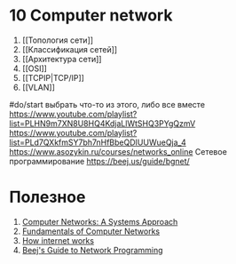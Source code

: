 # 10 Computer network
1. [[Топология сети]]
2. [[Классификация сетей]]
3. [[Архитектура сети]]
4. [[OSI]]
5. [[TCPIP|TCP/IP]]
6. [[VLAN]]


#do/start выбрать что-то из этого, либо все вместе
https://www.youtube.com/playlist?list=PLHN9m7XN8U8HQ4KdjaLlWtSHQ3PYgQzmV
https://www.youtube.com/playlist?list=PLd7QXkfmSY7bh7nHfBbeQDIUUWueQja_4
https://www.asozykin.ru/courses/networks_online
Сетевое программирование https://beej.us/guide/bgnet/

# Полезное
1. [Computer Networks: A Systems Approach](https://book.systemsapproach.org/index.html)
2. [Fundamentals of Computer Networks](https://web.archive.org/web/20210516124607/http://www.ini740.rocks/F20/index.html#top)
3. [How internet works](https://eater.net/inet)
4. [Beej's Guide to Network Programming](https://beej.us/guide/bgnet/html/)

